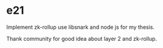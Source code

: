 # e21

Implement zk-rollup use libsnark and node js for my thesis. 

Thank community for good idea about layer 2 and zk-rollup.
